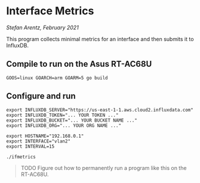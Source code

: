 # Interface Metrics
_Stefan Arentz, February 2021_

This program collects minimal metrics for an interface and then submits it to InfluxDB.


## Compile to run on the Asus RT-AC68U

```
GOOS=linux GOARCH=arm GOARM=5 go build
```

## Configure and run

```
export INFLUXDB_SERVER="https://us-east-1-1.aws.cloud2.influxdata.com"
export INFLUXDB_TOKEN="... YOUR TOKEN ..."
export INFLUXDB_BUCKET="... YOUR BUCKET NAME ..."
export INFLUXDB_ORG="... YOUR ORG NAME ..."

export HOSTNAME="192.168.0.1"
export INTERFACE="vlan2"
export INTERVAL=15

./ifmetrics
```

> TODO Figure out how to permanently run a program like this on the RT-AC68U.

